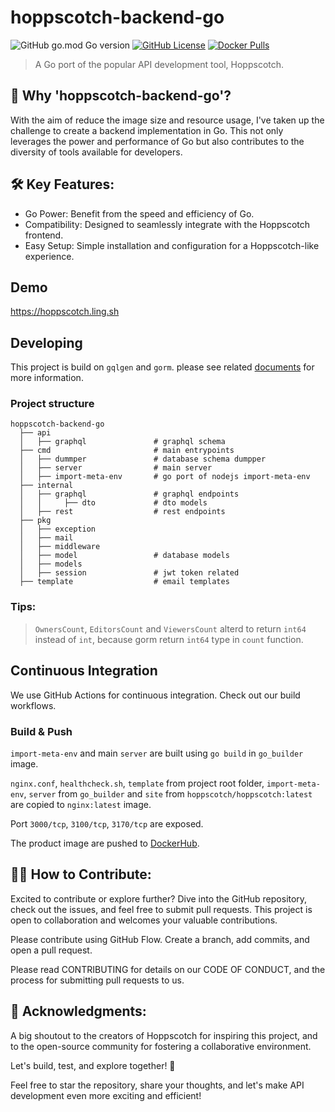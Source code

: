# hoppscotch-backend-go

![GitHub go.mod Go version](https://img.shields.io/github/go-mod/go-version/ling7334/hoppscotch-backend-go)
[![GitHub License](https://img.shields.io/github/license/ling7334/hoppscotch-backend-go)](https://github.com/ling7334/hoppscotch-backend-go/blob/master/LICENSE)
[![Docker Pulls](https://img.shields.io/docker/pulls/ling7334/hoppscotch)](https://hub.docker.com/r/ling7334/hoppscotch)


> A Go port of the popular API development tool, Hoppscotch.

## 🚀 Why 'hoppscotch-backend-go'?

With the aim of reduce the image size and resource usage, I've taken up the challenge to create a backend implementation in Go. This not only leverages the power and performance of Go but also contributes to the diversity of tools available for developers.

## 🛠️ Key Features:

- Go Power: Benefit from the speed and efficiency of Go.
- Compatibility: Designed to seamlessly integrate with the Hoppscotch frontend.
- Easy Setup: Simple installation and configuration for a Hoppscotch-like experience.

## Demo
https://hoppscotch.ling.sh

## Developing
This project is build on `gqlgen` and `gorm`. please see related [documents](https://gqlgen.com/) for more information.

### Project structure
```
hoppscotch-backend-go
  ├── api
  │   ├── graphql               # graphql schema
  ├── cmd                       # main entrypoints
  │   ├── dummper               # database schema dumpper
  │   ├── server                # main server
  │   ├── import-meta-env       # go port of nodejs import-meta-env
  ├── internal
  │   ├── graphql               # graphql endpoints
  │   │     ├── dto             # dto models
  │   ├── rest                  # rest endpoints
  ├── pkg           
  │   ├── exception
  │   ├── mail
  │   ├── middleware
  │   ├── model                 # database models
  │   ├── models
  │   ├── session               # jwt token related
  ├── template                  # email templates
```

### Tips:
> `OwnersCount`, `EditorsCount` and `ViewersCount` alterd to return `int64` instead of `int`, because gorm return `int64` type in `count` function.


## Continuous Integration
We use GitHub Actions for continuous integration. Check out our build workflows.

### Build & Push
`import-meta-env` and main `server` are built using `go build` in `go_builder` image.

`nginx.conf`, `healthcheck.sh`, `template` from project root folder, `import-meta-env`, `server` from `go_builder` and `site` from `hoppscotch/hoppscotch:latest` are copied to `nginx:latest` image.

Port `3000/tcp`, `3100/tcp`, `3170/tcp` are exposed.

The product image are pushed to [DockerHub](https://hub.docker.com/r/ling7334/hoppscotch).


## 👩‍💻 How to Contribute:
Excited to contribute or explore further? Dive into the GitHub repository, check out the issues, and feel free to submit pull requests. This project is open to collaboration and welcomes your valuable contributions.

Please contribute using GitHub Flow. Create a branch, add commits, and open a pull request.

Please read CONTRIBUTING for details on our CODE OF CONDUCT, and the process for submitting pull requests to us.


## 🙏 Acknowledgments:
A big shoutout to the creators of Hoppscotch for inspiring this project, and to the open-source community for fostering a collaborative environment.

Let's build, test, and explore together! 🌟

Feel free to star the repository, share your thoughts, and let's make API development even more exciting and efficient!
